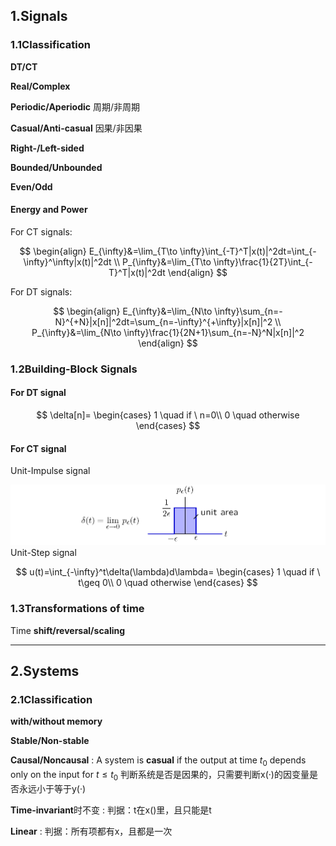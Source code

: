 ## 1.Signals
### 1.1Classification
**DT/CT**

**Real/Complex**

**Periodic/Aperiodic** 周期/非周期

**Casual/Anti-casual** 因果/非因果

**Right-/Left-sided**

**Bounded/Unbounded**

**Even/Odd**

#### Energy and Power
For CT signals:

$$
\begin{align}
E_{\infty}&=\lim_{T\to \infty}\int_{-T}^T|x(t)|^2dt=\int_{-\infty}^\infty|x(t)|^2dt \\
P_{\infty}&=\lim_{T\to \infty}\frac{1}{2T}\int_{-T}^T|x(t)|^2dt
\end{align}
$$

For DT signals:

$$
\begin{align}
E_{\infty}&=\lim_{N\to \infty}\sum_{n=-N}^{+N}|x[n]|^2dt=\sum_{n=-\infty}^{+\infty}|x[n]|^2 \\
P_{\infty}&=\lim_{N\to \infty}\frac{1}{2N+1}\sum_{n=-N}^N|x[n]|^2
\end{align}
$$

### 1.2Building-Block Signals
#### For DT signal

$$
\delta[n]=
\begin{cases}
1 \quad if \ n=0\\
0 \quad otherwise
\end{cases}
$$

#### For CT signal
Unit-Impulse signal

![](Attachments/1_Introduction_image_1.png)
Unit-Step signal

$$
u(t)=\int_{-\infty}^t\delta(\lambda)d\lambda=
\begin{cases}
1 \quad if \ t\geq 0\\
0 \quad otherwise
\end{cases}
$$

### 1.3Transformations of time
Time **shift/reversal/scaling**

---


## 2.Systems
### 2.1Classification
**with/without memory**

**Stable/Non-stable**

**Causal/Noncausal**
: A system is **casual** if the output at time $t_0$ depends only on the input for $t\leq t_0$
判断系统是否是因果的，只需要判断x(·)的因变量是否永远小于等于y(·)

**Time-invariant**时不变
: 判据：t在x()里，且只能是t

**Linear**
: 判据：所有项都有x，且都是一次